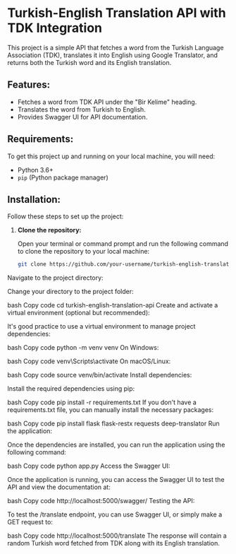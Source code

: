 # Turkish-English Translation API with TDK Integration

This project is a simple API that fetches a word from the Turkish Language Association (TDK), translates it into English using Google Translator, and returns both the Turkish word and its English translation.

## Features:
- Fetches a word from TDK API under the "Bir Kelime" heading.
- Translates the word from Turkish to English.
- Provides Swagger UI for API documentation.

## Requirements:
To get this project up and running on your local machine, you will need:

- Python 3.6+
- `pip` (Python package manager)

## Installation:

Follow these steps to set up the project:

1. **Clone the repository:**

   Open your terminal or command prompt and run the following command to clone the repository to your local machine:

   ```bash
   git clone https://github.com/your-username/turkish-english-translation-api.git

Navigate to the project directory:

Change your directory to the project folder:

bash
Copy code
cd turkish-english-translation-api
Create and activate a virtual environment (optional but recommended):

It's good practice to use a virtual environment to manage project dependencies:

bash
Copy code
python -m venv venv
On Windows:

bash
Copy code
venv\Scripts\activate
On macOS/Linux:

bash
Copy code
source venv/bin/activate
Install dependencies:

Install the required dependencies using pip:

bash
Copy code
pip install -r requirements.txt
If you don't have a requirements.txt file, you can manually install the necessary packages:

bash
Copy code
pip install flask flask-restx requests deep-translator
Run the application:

Once the dependencies are installed, you can run the application using the following command:

bash
Copy code
python app.py
Access the Swagger UI:

Once the application is running, you can access the Swagger UI to test the API and view the documentation at:

bash
Copy code
http://localhost:5000/swagger/
Testing the API:

To test the /translate endpoint, you can use Swagger UI, or simply make a GET request to:

bash
Copy code
http://localhost:5000/translate
The response will contain a random Turkish word fetched from TDK along with its English translation.
